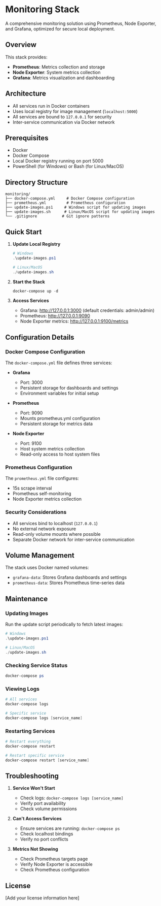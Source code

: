 # Monitoring Stack

A comprehensive monitoring solution using Prometheus, Node Exporter, and Grafana, optimized for secure local deployment.

## Overview

This stack provides:
- **Prometheus**: Metrics collection and storage
- **Node Exporter**: System metrics collection
- **Grafana**: Metrics visualization and dashboarding

## Architecture

- All services run in Docker containers
- Uses local registry for image management (`localhost:5000`)
- All services are bound to `127.0.0.1` for security
- Inter-service communication via Docker network

## Prerequisites

- Docker
- Docker Compose
- Local Docker registry running on port 5000
- PowerShell (for Windows) or Bash (for Linux/MacOS)

## Directory Structure

```
monitoring/
├── docker-compose.yml     # Docker Compose configuration
├── prometheus.yml         # Prometheus configuration
├── update-images.ps1     # Windows script for updating images
├── update-images.sh      # Linux/MacOS script for updating images
└── .gitignore           # Git ignore patterns
```

## Quick Start

1. **Update Local Registry**
   ```powershell
   # Windows
   .\update-images.ps1

   # Linux/MacOS
   ./update-images.sh
   ```

2. **Start the Stack**
   ```powershell
   docker-compose up -d
   ```

3. **Access Services**
   - Grafana: http://127.0.0.1:3000 (default credentials: admin/admin)
   - Prometheus: http://127.0.0.1:9090
   - Node Exporter metrics: http://127.0.0.1:9100/metrics

## Configuration Details

### Docker Compose Configuration

The `docker-compose.yml` file defines three services:

- **Grafana**
  - Port: 3000
  - Persistent storage for dashboards and settings
  - Environment variables for initial setup

- **Prometheus**
  - Port: 9090
  - Mounts prometheus.yml configuration
  - Persistent storage for metrics data

- **Node Exporter**
  - Port: 9100
  - Host system metrics collection
  - Read-only access to host system files

### Prometheus Configuration

The `prometheus.yml` file configures:
- 15s scrape interval
- Prometheus self-monitoring
- Node Exporter metrics collection

### Security Considerations

- All services bind to localhost (`127.0.0.1`)
- No external network exposure
- Read-only volume mounts where possible
- Separate Docker network for inter-service communication

## Volume Management

The stack uses Docker named volumes:
- `grafana-data`: Stores Grafana dashboards and settings
- `prometheus-data`: Stores Prometheus time-series data

## Maintenance

### Updating Images

Run the update script periodically to fetch latest images:
```powershell
# Windows
.\update-images.ps1

# Linux/MacOS
./update-images.sh
```

### Checking Service Status
```powershell
docker-compose ps
```

### Viewing Logs
```powershell
# All services
docker-compose logs

# Specific service
docker-compose logs [service_name]
```

### Restarting Services
```powershell
# Restart everything
docker-compose restart

# Restart specific service
docker-compose restart [service_name]
```

## Troubleshooting

1. **Service Won't Start**
   - Check logs: `docker-compose logs [service_name]`
   - Verify port availability
   - Check volume permissions

2. **Can't Access Services**
   - Ensure services are running: `docker-compose ps`
   - Check localhost bindings
   - Verify no port conflicts

3. **Metrics Not Showing**
   - Check Prometheus targets page
   - Verify Node Exporter is accessible
   - Check Prometheus configuration

## License

[Add your license information here]

